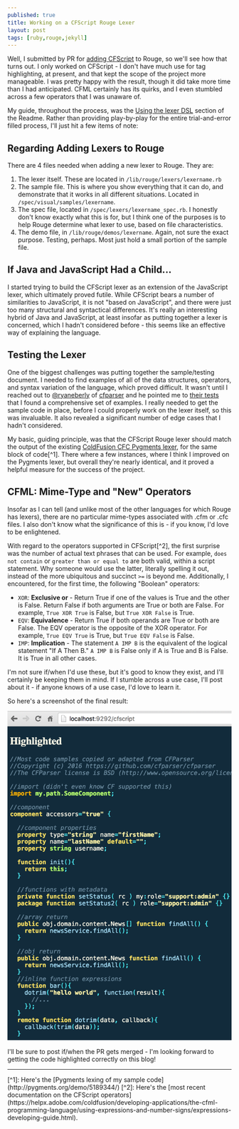 ```yaml
---
published: true
title: Working on a CFScript Rouge Lexer
layout: post
tags: [ruby,rouge,jekyll]
---
```

Well, I submitted by PR for [adding CFScript](https://github.com/jneen/rouge/pull/492) to Rouge, so we'll see how that turns out. I only worked on CFScript - I don't have much use for tag highlighting, at present, and that kept the scope of the project more manageable. I was pretty happy with the result, though it did take more time than I had anticipated. CFML certainly has its quirks, and I even stumbled across a few operators that I was unaware of.
<!--more-->

My guide, throughout the process, was the [Using the lexer DSL](https://github.com/jneen/rouge#using-the-lexer-dsl) section of the Readme. Rather than providing play-by-play for the entire trial-and-error filled process, I'll just hit a few items of note:

## Regarding Adding Lexers to Rouge
There are 4 files needed when adding a new lexer to Rouge. They are:

1. The lexer itself. These are located in `/lib/rouge/lexers/lexername.rb`
2. The sample file. This is where you show everything that it can do, and demonstrate that it works in all different situations. Located in `/spec/visual/samples/lexername`.
3. The spec file, located in `/spec/lexers/lexername_spec.rb`. I honestly don't know exactly what this is for, but I think one of the purposes is to help Rouge determine what lexer to use, based on file characteristics.
4. The demo file, in `/lib/rouge/demos/lexername`. Again, not sure the exact purpose. Testing, perhaps. Most just hold a small portion of the sample file. 

## If Java and JavaScript Had a Child...

I started trying to build the CFScript lexer as an extension of the JavaScript lexer, which ultimately proved futile. While CFScript bears a number of similarities to JavaScript, it is not "based on JavaScript", and there were just too many structural and syntactical differences. It's really an interesting hybrid of Java and JavaScript, at least insofar as putting together a lexer is concerned, which I hadn't considered before - this seems like an effective way of explaining the language.

## Testing the Lexer

One of the biggest challenges was putting together the sample/testing document. I needed to find examples of all of the data structures, operators, and syntax variation of the language, which proved difficult. It wasn't until I reached out to [@ryaneberly](https://github.com/ryaneberly) of [cfparser](https://github.com/cfparser/cfparser) and he pointed me to [their tests](https://github.com/cfparser/cfparser/tree/master/cfml.parsing/src/test/resources/cfml/tests) that I found a comprehensive set of examples. I really needed to get the sample code in place, before I could properly work on the lexer itself, so this was invaluable. It also revealed a significant number of edge cases that I hadn't considered. 

My basic, guiding principle, was that the CFScript Rouge lexer should match the output of the existing [ColdFusion CFC Pygments lexer](http://pygments.org/docs/lexers/?highlight=coldfusion#pygments.lexers.templates.ColdfusionCFCLexer), for the same block of code[^1]. There where a few instances, where I think I improved on the Pygments lexer, but overall they're nearly identical, and it proved a helpful measure for the success of the project.

## CFML: Mime-Type and "New" Operators

Insofar as I can tell (and unlike most of the other languages for which Rouge has lexers), there are no particular mime-types associated with .cfm or .cfc files. I also don't know what the significance of this is - if you know, I'd love to be enlightened.

With regard to the operators supported in CFScript[^2], the first surprise was the number of actual text phrases that can be used. For example, `does not contain` or `greater than or equal to` are both valid, within a script statement. Why someone would use the latter, literally spelling it out, instead of the more ubiquitous and succinct `>=` is beyond me. Additionally, I encountered, for the first time, the following "Boolean" operators:

*  `XOR`: **Exclusive or** - Return True if one of the values is True and the other is False. Return False if both arguments are True or both are False. For example, `True XOR True` is False, but `True XOR False` is True.
* `EQV`: **Equivalence** - Return True if both operands are True or both are False. The EQV operator is the opposite of the XOR operator. For example, `True EQV True` is True, but `True EQV False` is False.
* `IMP`: **Implication** - The statement `A IMP B` is the equivalent of the logical statement "If A Then B." `A IMP B` is False only if A is True and B is False. It is True in all other cases.

I'm not sure if/when I'd use these, but it's good to know they exist, and I'll certainly be keeping them in mind. If I stumble across a use case, I'll post about it - if anyone knows of a use case, I'd love to learn it.

So here's a screenshot of the final result:

![rouge cfscript lexer preview](/public/assets/images/rouge-cfscript-lexer-syntax-highlight-preview.png)

I'll be sure to post if/when the PR gets merged - I'm looking forward to getting the code highlighted correctly on this blog!

<hr />
[^1]: Here's the [Pygments lexing of my sample code](http://pygments.org/demo/5189344/)
[^2]: Here's the [most recent documentation on the CFScript operators](https://helpx.adobe.com/coldfusion/developing-applications/the-cfml-programming-language/using-expressions-and-number-signs/expressions-developing-guide.html).
